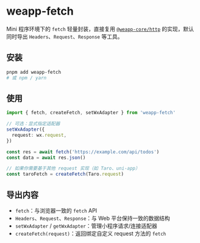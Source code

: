 # weapp-fetch

Mini 程序环境下的 `fetch` 轻量封装，直接复用 [`@weapp-core/http`](../http) 的实现，默认同时导出 `Headers`、`Request`、`Response` 等工具。

## 安装

```bash
pnpm add weapp-fetch
# 或 npm / yarn
```

## 使用

```ts
import { fetch, createFetch, setWxAdapter } from 'weapp-fetch'

// 可选：显式指定适配器
setWxAdapter({
  request: wx.request,
})

const res = await fetch('https://example.com/api/todos')
const data = await res.json()

// 如果你需要基于其他 request 实现（如 Taro、uni-app）
const taroFetch = createFetch(Taro.request)
```

## 导出内容

- `fetch`：与浏览器一致的 `fetch` API
- `Headers`、`Request`、`Response`：与 Web 平台保持一致的数据结构
- `setWxAdapter` / `getWxAdapter`：管理小程序请求/连接适配器
- `createFetch(request)`：返回绑定自定义 request 方法的 `fetch`
